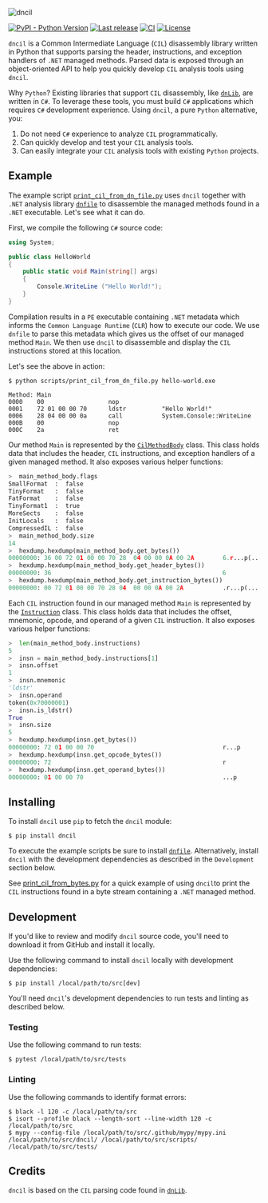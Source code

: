 ![dncil](./.github/dncil.png)

[![PyPI - Python Version](https://img.shields.io/pypi/pyversions/dncil)](https://pypi.org/project/dncil)
[![Last release](https://img.shields.io/github/v/release/mandiant/dncil)](https://github.com/mandiant/dncil/releases)
[![CI](https://github.com/mandiant/dncil/actions/workflows/tests.yml/badge.svg)](https://github.com/mandiant/dncil/actions/workflows/tests.yml)
[![License](https://img.shields.io/badge/license-Apache--2.0-green.svg)](LICENSE.txt)

`dncil` is a Common Intermediate Language (`CIL`) disassembly library written in Python that supports parsing the header, instructions, and exception handlers of `.NET` managed methods. Parsed data is exposed through an object-oriented API to help you quickly develop `CIL` analysis tools using `dncil`.

Why `Python`? Existing libraries that support `CIL` disassembly, like [`dnLib`](https://github.com/0xd4d/dnlib), are written in `C#`. To leverage these tools, you must build `C#` applications which requires `C#` development experience. Using `dncil`, a pure `Python` alternative, you:

1. Do not need `C#` experience to analyze `CIL` programmatically.
2. Can quickly develop and test your `CIL` analysis tools.
3. Can easily integrate your `CIL` analysis tools with existing `Python` projects.

## Example

The example script [`print_cil_from_dn_file.py`](scripts/print_cil_from_dn_file.py) uses `dncil` together with `.NET` analysis library [`dnfile`](https://github.com/malwarefrank/dnfile) to disassemble the managed methods found in a `.NET` executable. Let's see what it can do.

First, we compile the following `C#` source code:

```C#
using System;	

public class HelloWorld
{
    public static void Main(string[] args)
    {
        Console.WriteLine ("Hello World!");
    }
}
```

Compilation results in a `PE` executable containing `.NET` metadata which informs the `Common Language Runtime` (`CLR`) how to execute our code. We use `dnfile` to parse this metadata which gives us the offset of our managed method `Main`. We then use `dncil` to disassemble and display the `CIL` instructions stored at this location.

Let's see the above in action:

```
$ python scripts/print_cil_from_dn_file.py hello-world.exe 

Method: Main
0000    00                  nop            
0001    72 01 00 00 70      ldstr          "Hello World!"
0006    28 04 00 00 0a      call           System.Console::WriteLine
000B    00                  nop            
000C    2a                  ret            
```

Our method `Main` is represented by the [`CilMethodBody`](dncil/cil/body/__init__.py) class. This class holds data that includes the header, `CIL` instructions, and exception handlers of a given managed method. It also exposes various helper functions:

```Python
>  main_method_body.flags
SmallFormat  :  false
TinyFormat   :  false
FatFormat    :  false
TinyFormat1  :  true
MoreSects    :  false
InitLocals   :  false
CompressedIL :  false
>  main_method_body.size
14
>  hexdump.hexdump(main_method_body.get_bytes())
00000000: 36 00 72 01 00 00 70 28  04 00 00 0A 00 2A        6.r...p(.....*
>  hexdump.hexdump(main_method_body.get_header_bytes())
00000000: 36                                                6
>  hexdump.hexdump(main_method_body.get_instruction_bytes())
00000000: 00 72 01 00 00 70 28 04  00 00 0A 00 2A           .r...p(.....*
```

Each `CIL` instruction found in our managed method `Main` is represented by the [`Instruction`](dncil/cil/instruction.py) class. This class holds data that includes the offset, mnemonic, opcode, and operand of a given `CIL` instruction. It also exposes various helper functions:

```Python
>  len(main_method_body.instructions)
5
>  insn = main_method_body.instructions[1]
>  insn.offset
1
>  insn.mnemonic
'ldstr'
>  insn.operand
token(0x70000001)
>  insn.is_ldstr()
True
>  insn.size
5
>  hexdump.hexdump(insn.get_bytes())
00000000: 72 01 00 00 70                                    r...p
>  hexdump.hexdump(insn.get_opcode_bytes())
00000000: 72                                                r
>  hexdump.hexdump(insn.get_operand_bytes())
00000000: 01 00 00 70                                       ...p
```

## Installing

To install `dncil` use `pip` to fetch the `dncil` module:

```
$ pip install dncil
```

To execute the example scripts be sure to install [`dnfile`](https://github.com/malwarefrank/dnfile). Alternatively, install `dncil` with the development dependencies as described in the `Development` section below.

See [print_cil_from_bytes.py](scripts/print_cil_from_bytes.py) for a quick example of using `dncil`to print the `CIL` instructions found in a byte stream containing a `.NET` managed method.

## Development

If you'd like to review and modify `dncil` source code, you'll need to download it from GitHub and install it locally. 

Use the following command to install `dncil` locally with development dependencies:

```
$ pip install /local/path/to/src[dev]
```

You'll need `dncil`'s development dependencies to run tests and linting as described below.

### Testing

Use the following command to run tests:

```
$ pytest /local/path/to/src/tests
```

### Linting

Use the following commands to identify format errors:

```
$ black -l 120 -c /local/path/to/src
$ isort --profile black --length-sort --line-width 120 -c /local/path/to/src
$ mypy --config-file /local/path/to/src/.github/mypy/mypy.ini /local/path/to/src/dncil/ /local/path/to/src/scripts/ /local/path/to/src/tests/
```

## Credits

`dncil` is based on the `CIL` parsing code found in [`dnLib`](https://github.com/0xd4d/dnlib).
